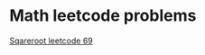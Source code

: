 # Math leetcode problems
[Sqareroot leetcode 69](https://github.com/FarruhShahidi/math-meets-coding/blob/master/sqrt_69lc/sqrt_69lc.cpp)
